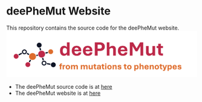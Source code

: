 # deePheMut Website
This repository contains the source code for the deePheMut website.
![APMA](figure/logo-transparent-png.png)
- The deePheMut source code is at [here](https://github.com/Spencer-JRWang/deePheMut)
- The deePheMut website is at [here](http://106.54.2.54/deePheMut)